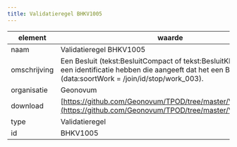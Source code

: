 ```yaml
---
title: Validatieregel BHKV1005
---
```


|element|waarde|
|-----|------|
| naam  |Validatieregel BHKV1005|
| omschrijving  |Een Besluit (tekst:BesluitCompact of tekst:BesluitKlassiek) MOET een identificatie hebben die aangeeft dat het een Besluit betreft (data:soortWork = /join/id/stop/work_003).|
| organisatie  |Geonovum|
| download  | [https://github.com/Geonovum/TPOD/tree/master/Validatieregels](https://github.com/Geonovum/TPOD/tree/master/Validatieregels)|
| type  |Validatieregel|
| id  |BHKV1005|


